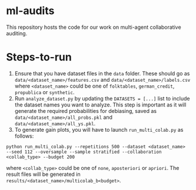 # ml-audits

This repository hosts the code for our work on multi-agent collaborative auditing.

# Steps-to-run

1. Ensure that you have dataset files in the `data` folder. These should go as `data/<dataset_name>/features.csv` and `data/<dataset_name>/labels.csv` where `<dataset_name>` could be one of `folktables`, `german_credit`, `propublica` or `synthetic`. 
2. Run `analyze_dataset.py` by updating the `DATASETS = [...]` list to include the dataset names you want to analyze. This step is important as it will generate the required probabilities for debiasing, saved as `data/<dataset_name>/all_probs.pkl` and `data/<dataset_name>/all_ys.pkl`.
3. To generate gain plots, you will have to launch `run_multi_colab.py` as follows:

```
python run_multi_colab.py --repetitions 500 --dataset <dataset_name>  --seed 112 --oversample --sample stratified --collaboration <collab_type> --budget 200
```

where `<collab_type>` could be one of `none`, `aposteriori` or `apriori`. The result files will be generated in `results/<dataset_name>/multicolab_b<budget>`.